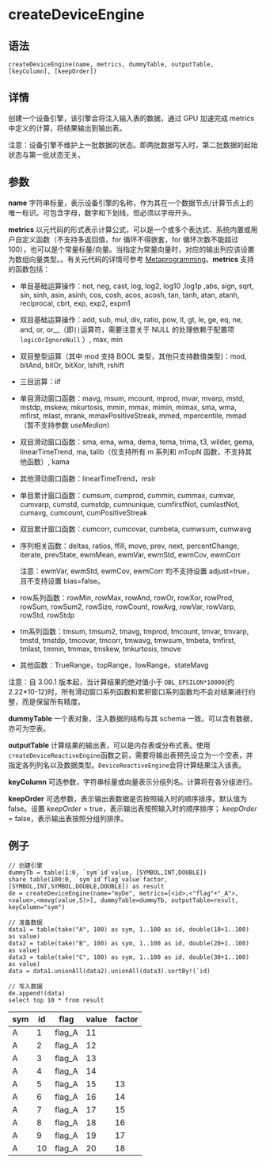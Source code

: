 # createDeviceEngine

## 语法

`createDeviceEngine(name, metrics, dummyTable, outputTable, [keyColumn],
[keepOrder])`

## 详情

创建一个设备引擎，该引擎会将注入输入表的数据，通过 GPU 加速完成 metrics 中定义的计算，将结果输出到输出表。

注意：设备引擎不维护上一批数据的状态。即两批数据写入时，第二批数据的起始状态与第一批状态无关。

## 参数

**name** 字符串标量，表示设备引擎的名称，作为其在一个数据节点/计算节点上的唯一标识。可包含字母，数字和下划线，但必须以字母开头。

**metrics** 以元代码的形式表示计算公式，可以是一个或多个表达式、系统内置或用户自定义函数（不支持多返回值，for 循环不得嵌套，for
循环次数不能超过100），也可以是个常量标量/向量。当指定为常量向量时，对应的输出列应该设置为数组向量类型。。有关元代码的详情可参考 [Metaprogramming](../../progr/objs/meta_progr.html)。**metrics**
支持的函数包括：

* 单目基础运算操作：not, neg, cast, log, log2, log10 ,log1p ,abs, sign, sqrt, sin,
  sinh, asin, asinh, cos, cosh, acos, acosh, tan, tanh, atan, atanh,
  reciprocal, cbrt, exp, exp2, expm1
* 双目基础运算操作：add, sub, mul, div, ratio, pow, lt, gt, le, ge, eq, ne, and, or,
  or\_\_（即`||`运算符，需要注意关于 NULL 的处理依赖于配置项
  `logicOrIgnoreNull` ）, max, min
* 双目整型运算（其中 mod 支持 BOOL 类型，其他只支持数值类型)：mod, bitAnd, bitOr, bitXor, lshift,
  rshift
* 三目运算：iif
* 单目滑动窗口函数：mavg, msum, mcount, mprod, mvar, mvarp, mstd, mstdp, mskew,
  mkurtosis, mmin, mmax, mimin, mimax, sma, wma, mfirst, mlast, mrank,
  mmaxPositiveStreak, mmed, mpercentile, mmad（暂不支持参数 *useMedian*）
* 双目滑动窗口函数：sma, ema, wma, dema, tema, trima, t3, wilder, gema,
  linearTimeTrend, ma, talib（仅支持所有 m 系列和 mTopN 函数，不支持其他函数）, kama
* 其他滑动窗口函数：linearTimeTrend，mslr
* 单目累计窗口函数：cumsum, cumprod, cummin, cummax, cumvar, cumvarp, cumstd,
  cumstdp, cumnunique, cumfirstNot, cumlastNot, cumavg, cumcount,
  cumPositiveStreak
* 双目累计窗口函数：cumcorr, cumcovar, cumbeta, cumwsum, cumwavg
* 序列相关函数：deltas, ratios, ffill, move, prev, next, percentChange, iterate,
  prevState, ewmMean, ewmVar, ewmStd, ewmCov, ewmCorr

  注意：ewmVar, ewmStd, ewmCov, ewmCorr 均不支持设置 adjust=true，且不支持设置
  bias=false。
* row系列函数：rowMin, rowMax, rowAnd, rowOr, rowXor, rowProd, rowSum, rowSum2,
  rowSize, rowCount, rowAvg, rowVar, rowVarp, rowStd, rowStdp
* tm系列函数：tmsum, tmsum2, tmavg, tmprod, tmcount, tmvar, tmvarp, tmstd, tmstdp,
  tmcovar, tmcorr, tmwavg, tmwsum, tmbeta, tmfirst, tmlast, tmmin, tmmax,
  tmskew, tmkurtosis, tmove
* 其他函数：TrueRange，topRange，lowRange，stateMavg

注意：自 3.00.1 版本起，当计算结果的绝对值小于 `DBL_EPSILON*10000`(约
2.22\*10-12)时，所有滑动窗口系列函数和累积窗口系列函数均不会对结果进行约整，而是保留所有精度。

**dummyTable** 一个表对象，注入数据的结构与其 schema 一致。可以含有数据，亦可为空表。

**outputTable** 计算结果的输出表，可以是内存表或分布式表。使用
`createDeviceReactiveEngine`函数之前，需要将输出表预先设立为一个空表，并指定各列列名以及数据类型。`DeviceReactiveEngine`会将计算结果注入该表。

**keyColumn** 可选参数，字符串标量或向量表示分组列名。计算将在各分组进行。

**keepOrder** 可选参数，表示输出表数据是否按照输入时的顺序排序。默认值为 false。设置 *keepOrder* =
true，表示输出表按照输入时的顺序排序； *keepOrder* = false，表示输出表按照分组列排序。

## 例子

```
// 创建引擎
dummyTb = table(1:0, `sym`id`value, [SYMBOL,INT,DOUBLE])
share table(100:0, `sym`id`flag`value`factor, [SYMBOL,INT,SYMBOL,DOUBLE,DOUBLE]) as result
de = createDeviceEngine(name="myDe", metrics=[<id>,<"flag"+"_A">,<value>,<mavg(value,5)>], dummyTable=dummyTb, outputTable=result, keyColumn="sym")

// 准备数据
data1 = table(take("A", 100) as sym, 1..100 as id, double(10+1..100) as value)
data2 = table(take("B", 100) as sym, 1..100 as id, double(20+1..100) as value)
data3 = table(take("C", 100) as sym, 1..100 as id, double(30+1..100) as value)
data = data1.unionAll(data2).unionAll(data3).sortBy!(`id)

// 写入数据
de.append!(data)
select top 10 * from result
```

| sym | id | flag | value | factor |
| --- | --- | --- | --- | --- |
| A | 1 | flag\_A | 11 |  |
| A | 2 | flag\_A | 12 |  |
| A | 3 | flag\_A | 13 |  |
| A | 4 | flag\_A | 14 |  |
| A | 5 | flag\_A | 15 | 13 |
| A | 6 | flag\_A | 16 | 14 |
| A | 7 | flag\_A | 17 | 15 |
| A | 8 | flag\_A | 18 | 16 |
| A | 9 | flag\_A | 19 | 17 |
| A | 10 | flag\_A | 20 | 18 |

